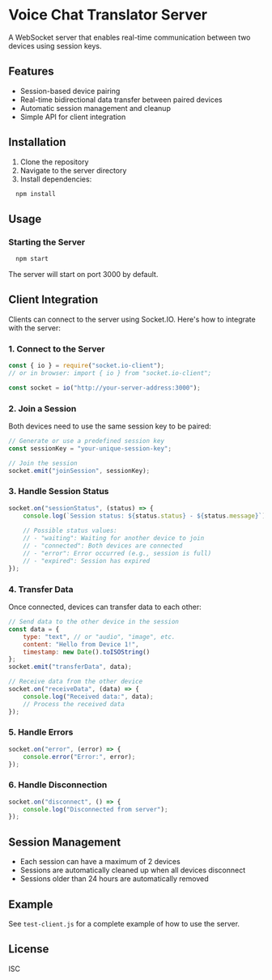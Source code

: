 # Voice Chat Translator Server

A WebSocket server that enables real-time communication between two devices using session keys.

## Features

- Session-based device pairing
- Real-time bidirectional data transfer between paired devices
- Automatic session management and cleanup
- Simple API for client integration

## Installation

1. Clone the repository
2. Navigate to the server directory
3. Install dependencies:

```bash
  npm install
```

## Usage

### Starting the Server

```bash
  npm start
```

The server will start on port 3000 by default.

## Client Integration

Clients can connect to the server using Socket.IO. Here's how to integrate with the server:

### 1. Connect to the Server

```javascript
const { io } = require("socket.io-client");
// or in browser: import { io } from "socket.io-client";

const socket = io("http://your-server-address:3000");
```

### 2. Join a Session

Both devices need to use the same session key to be paired:

```javascript
// Generate or use a predefined session key
const sessionKey = "your-unique-session-key";

// Join the session
socket.emit("joinSession", sessionKey);
```

### 3. Handle Session Status

```javascript
socket.on("sessionStatus", (status) => {
    console.log(`Session status: ${status.status} - ${status.message}`);
    
    // Possible status values:
    // - "waiting": Waiting for another device to join
    // - "connected": Both devices are connected
    // - "error": Error occurred (e.g., session is full)
    // - "expired": Session has expired
});
```

### 4. Transfer Data

Once connected, devices can transfer data to each other:

```javascript
// Send data to the other device in the session
const data = {
    type: "text", // or "audio", "image", etc.
    content: "Hello from Device 1!",
    timestamp: new Date().toISOString()
};
socket.emit("transferData", data);

// Receive data from the other device
socket.on("receiveData", (data) => {
    console.log("Received data:", data);
    // Process the received data
});
```

### 5. Handle Errors

```javascript
socket.on("error", (error) => {
    console.error("Error:", error);
});
```

### 6. Handle Disconnection

```javascript
socket.on("disconnect", () => {
    console.log("Disconnected from server");
});
```

## Session Management

- Each session can have a maximum of 2 devices
- Sessions are automatically cleaned up when all devices disconnect
- Sessions older than 24 hours are automatically removed

## Example

See `test-client.js` for a complete example of how to use the server.

## License

ISC
